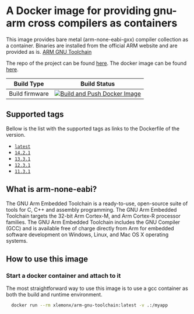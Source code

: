 # A Docker image for providing gnu-arm cross compilers as containers

This image provides bare metal (arm-none-eabi-gxx) compiler collection as a container.
Binaries are installed from the official ARM website and are provided as is.
[ARM GNU Toolchain](https://developer.arm.com/downloads/-/arm-gnu-toolchain-downloads)

The repo of the project can be found [here](https://github.com/X-Lemon-X/arm-gnu-toolchain).
The docker image can be found [here](https://hub.docker.com/r/xlemonx/arm-gnu-toolchain).

| Build Type | Build Status |
|-|-|
| Build firmware | [![Build and Push Docker Image](https://github.com/X-Lemon-X/arm-gnu-toolchain/actions/workflows/builds.yml/badge.svg)](https://github.com/X-Lemon-X/arm-gnu-toolchain/actions/workflows/builds.yml) |

## Supported tags

Bellow is the list with the supported tags as links to the Dockerfile of the version.
  * [`latest`]()
  * [`14.2.1`]() 
  * [`13.3.1`]() 
  * [`12.3.1`]()
  * [`11.3.1`]()

## What is arm-none-eabi?

The GNU Arm Embedded Toolchain is a ready-to-use, open-source suite of tools for C, C++ and assembly programming. The GNU Arm Embedded Toolchain targets the 32-bit Arm Cortex-M, and Arm Cortex-R processor families. The GNU Arm Embedded Toolchain includes the GNU Compiler (GCC) and is available free of charge directly from Arm for embedded software development on Windows, Linux, and Mac OS X operating systems.


## How to use this image

### Start a docker container and attach to it

The most straightforward way to use this image is to use a gcc container as both the build and runtime environment.
```bash
  docker run --rm xlemonx/arm-gnu-toolchain:latest -v .:/myapp
```
